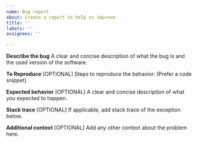 ```yaml
---
name: Bug report
about: Create a report to help us improve
title: ''
labels: ''
assignees: ''

---
```


**Describe the bug**
A clear and concise description of what the bug is and the used version of the software.

**To Reproduce** [OPTIONAL]
Steps to reproduce the behavior: (Prefer a code snippet)

**Expected behavior** [OPTIONAL]
A clear and concise description of what you expected to happen.

**Stack trace** [OPTIONAL]
If applicable, add stack trace of the exception below.

**Additional context** [OPTIONAL]
Add any other context about the problem here.

